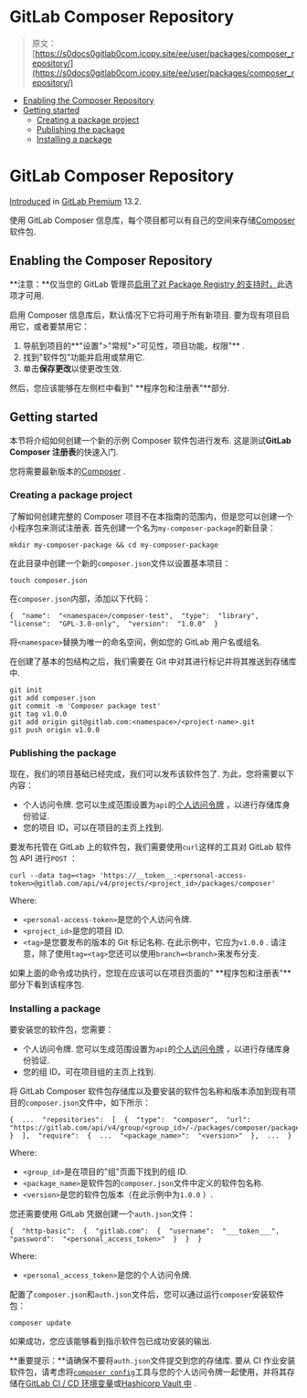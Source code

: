 # GitLab Composer Repository

> 原文：[https://s0docs0gitlab0com.icopy.site/ee/user/packages/composer_repository/](https://s0docs0gitlab0com.icopy.site/ee/user/packages/composer_repository/)

*   [Enabling the Composer Repository](#enabling-the-composer-repository)
*   [Getting started](#getting-started)
    *   [Creating a package project](#creating-a-package-project)
    *   [Publishing the package](#publishing-the-package)
    *   [Installing a package](#installing-a-package)

# GitLab Composer Repository[](#gitlab-composer-repository-premium "Permalink")

[Introduced](https://gitlab.com/gitlab-org/gitlab/-/issues/15886) in [GitLab Premium](https://about.gitlab.com/pricing/) 13.2.

使用 GitLab Composer 信息库，每个项目都可以有自己的空间来存储[Composer](https://s0getcomposer0org.icopy.site/)软件包.

## Enabling the Composer Repository[](#enabling-the-composer-repository "Permalink")

**注意：**仅当您的 GitLab 管理员[启用了对 Package Registry 的支持时，](../../../administration/packages/index.html)此选项才可用.

启用 Composer 信息库后，默认情况下它将可用于所有新项目. 要为现有项目启用它，或者要禁用它：

1.  导航到项目的**"设置">"常规">"可见性，项目功能，权限"** .
2.  找到"软件包"功能并启用或禁用它.
3.  单击**保存更改**以使更改生效.

然后，您应该能够在左侧栏中看到" **程序包和注册表"**部分.

## Getting started[](#getting-started "Permalink")

本节将介绍如何创建一个新的示例 Composer 软件包进行发布. 这是测试**GitLab Composer 注册表**的快速入门.

您将需要最新版本的[Composer](https://s0getcomposer0org.icopy.site/) .

### Creating a package project[](#creating-a-package-project "Permalink")

了解如何创建完整的 Composer 项目不在本指南的范围内，但是您可以创建一个小程序包来测试注册表. 首先创建一个名为`my-composer-package`的新目录：

```
mkdir my-composer-package && cd my-composer-package 
```

在此目录中创建一个新的`composer.json`文件以设置基本项目：

```
touch composer.json 
```

在`composer.json`内部，添加以下代码：

```
{  "name":  "<namespace>/composer-test",  "type":  "library",  "license":  "GPL-3.0-only",  "version":  "1.0.0"  } 
```

将`<namespace>`替换为唯一的命名空间，例如您的 GitLab 用户名或组名.

在创建了基本的包结构之后，我们需要在 Git 中对其进行标记并将其推送到存储库中.

```
git init
git add composer.json
git commit -m 'Composer package test'
git tag v1.0.0
git add origin git@gitlab.com:<namespace>/<project-name>.git
git push origin v1.0.0 
```

### Publishing the package[](#publishing-the-package "Permalink")

现在，我们的项目基础已经完成，我们可以发布该软件包了. 为此，您将需要以下内容：

*   个人访问令牌. 您可以生成范围设置为`api`的[个人访问令牌](../../../user/profile/personal_access_tokens.html) ，以进行存储库身份验证.
*   您的项目 ID，可以在项目的主页上找到.

要发布托管在 GitLab 上的软件包，我们需要使用`curl`这样的工具对 GitLab 软件包 API 进行`POST` ：

```
curl --data tag=<tag> 'https://__token__:<personal-access-token>@gitlab.com/api/v4/projects/<project_id>/packages/composer' 
```

Where:

*   `<personal-access-token>`是您的个人访问令牌.
*   `<project_id>`是您的项目 ID.
*   `<tag>`是您要发布的版本的 Git 标记名称. 在此示例中，它应为`v1.0.0` . 请注意，除了使用`tag=<tag>`您还可以使用`branch=<branch>`来发布分支.

如果上面的命令成功执行，您现在应该可以在项目页面的" **程序包和注册表"**部分下看到该程序包.

### Installing a package[](#installing-a-package "Permalink")

要安装您的软件包，您需要：

*   个人访问令牌. 您可以生成范围设置为`api`的[个人访问令牌](../../../user/profile/personal_access_tokens.html) ，以进行存储库身份验证.
*   您的组 ID，可在项目组的主页上找到.

将 GitLab Composer 软件包存储库以及要安装的软件包名称和版本添加到现有项目的`composer.json`文件中，如下所示：

```
{  ...  "repositories":  [  {  "type":  "composer",  "url":  "https://gitlab.com/api/v4/group/<group_id>/-/packages/composer/packages.json"  }  ],  "require":  {  ...  "<package_name>":  "<version>"  },  ...  } 
```

Where:

*   `<group_id>`是在项目的"组"页面下找到的组 ID.
*   `<package_name>`是软件包的`composer.json`文件中定义的软件包名称.
*   `<version>`是您的软件包版本（在此示例中为`1.0.0` ）.

您还需要使用 GitLab 凭据创建一个`auth.json`文件：

```
{  "http-basic":  {  "gitlab.com":  {  "username":  "___token___",  "password":  "<personal_access_token>"  }  }  } 
```

Where:

*   `<personal_access_token>`是您的个人访问令牌.

配置了`composer.json`和`auth.json`文件后，您可以通过运行`composer`安装软件包：

```
composer update 
```

如果成功，您应该能够看到指示软件包已成功安装的输出.

**重要提示：**请确保不要将`auth.json`文件提交到您的存储库. 要从 CI 作业安装软件包，请考虑将[`composer config`](https://s0getcomposer0org.icopy.site/doc/articles/handling-private-packages-with-satis.md)工具与您的个人访问令牌一起使用，并将其存储在[GitLab CI / CD 环境变量](../../../ci/variables/README.html)或[Hashicorp Vault 中](../../../ci/examples/authenticating-with-hashicorp-vault/index.html) .